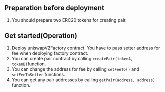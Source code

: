 ## Preparation before deployment
1. You should prepare two ERC20 tokens for creating pair.

## Get started(Operation)


1. Deploy uniswapV2Factory contract. You have to pass setter address for fee when deploying factory contract.
2. You can create pair contract by calling `createPair(tokenA, tokenB)`function.
3. You can change the address for fee by calling `setFeeTo()` and `setFeeToSetter` functions.
4. You can get any pair addresses by calling `getPair(address, address)` function.




